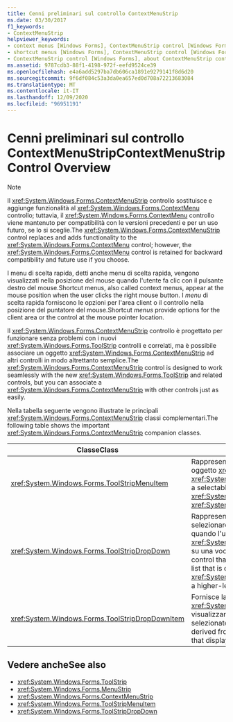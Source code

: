 ```yaml
---
title: Cenni preliminari sul controllo ContextMenuStrip
ms.date: 03/30/2017
f1_keywords:
- ContextMenuStrip
helpviewer_keywords:
- context menus [Windows Forms], ContextMenuStrip control [Windows Forms]
- shortcut menus [Windows Forms], ContextMenuStrip control [Windows Forms]
- ContextMenuStrip control [Windows Forms], about ContextMenuStrip control
ms.assetid: 9787cdb3-88f1-4198-972f-eefd9524ce39
ms.openlocfilehash: e4a6add5297ba7db606ca1891e9279141f8d6d20
ms.sourcegitcommit: 9f6df084c53a3da0ea657ed0d708a72213683084
ms.translationtype: MT
ms.contentlocale: it-IT
ms.lasthandoff: 12/09/2020
ms.locfileid: "96951191"
---
```

# <a name="contextmenustrip-control-overview"></a><span data-ttu-id="aee05-102">Cenni preliminari sul controllo ContextMenuStrip</span><span class="sxs-lookup"><span data-stu-id="aee05-102">ContextMenuStrip Control Overview</span></span>
> [!NOTE]
> <span data-ttu-id="aee05-103">Il <xref:System.Windows.Forms.ContextMenuStrip> controllo sostituisce e aggiunge funzionalità al <xref:System.Windows.Forms.ContextMenu> controllo; tuttavia, il <xref:System.Windows.Forms.ContextMenu> controllo viene mantenuto per compatibilità con le versioni precedenti e per un uso futuro, se lo si sceglie.</span><span class="sxs-lookup"><span data-stu-id="aee05-103">The <xref:System.Windows.Forms.ContextMenuStrip> control replaces and adds functionality to the <xref:System.Windows.Forms.ContextMenu> control; however, the <xref:System.Windows.Forms.ContextMenu> control is retained for backward compatibility and future use if you choose.</span></span>  
  
 <span data-ttu-id="aee05-104">I menu di scelta rapida, detti anche menu di scelta rapida, vengono visualizzati nella posizione del mouse quando l'utente fa clic con il pulsante destro del mouse.</span><span class="sxs-lookup"><span data-stu-id="aee05-104">Shortcut menus, also called context menus, appear at the mouse position when the user clicks the right mouse button.</span></span> <span data-ttu-id="aee05-105">I *menu* di scelta rapida forniscono le opzioni per l'area client o il controllo nella posizione del puntatore del mouse.</span><span class="sxs-lookup"><span data-stu-id="aee05-105">Shortcut *menus* provide options for the client area or the control at the mouse pointer location.</span></span>  
  
 <span data-ttu-id="aee05-106">Il <xref:System.Windows.Forms.ContextMenuStrip> controllo è progettato per funzionare senza problemi con i nuovi <xref:System.Windows.Forms.ToolStrip> controlli e correlati, ma è possibile associare un oggetto <xref:System.Windows.Forms.ContextMenuStrip> ad altri controlli in modo altrettanto semplice.</span><span class="sxs-lookup"><span data-stu-id="aee05-106">The <xref:System.Windows.Forms.ContextMenuStrip> control is designed to work seamlessly with the new <xref:System.Windows.Forms.ToolStrip> and related controls, but you can associate a <xref:System.Windows.Forms.ContextMenuStrip> with other controls just as easily.</span></span>  
  
 <span data-ttu-id="aee05-107">Nella tabella seguente vengono illustrate le principali <xref:System.Windows.Forms.ContextMenuStrip> classi complementari.</span><span class="sxs-lookup"><span data-stu-id="aee05-107">The following table shows the important <xref:System.Windows.Forms.ContextMenuStrip> companion classes.</span></span>  
  
|<span data-ttu-id="aee05-108">Classe</span><span class="sxs-lookup"><span data-stu-id="aee05-108">Class</span></span>|<span data-ttu-id="aee05-109">Descrizione</span><span class="sxs-lookup"><span data-stu-id="aee05-109">Description</span></span>|  
|-----------|-----------------|  
|<xref:System.Windows.Forms.ToolStripMenuItem>|<span data-ttu-id="aee05-110">Rappresenta un'opzione selezionabile visualizzata in un oggetto <xref:System.Windows.Forms.MenuStrip> o <xref:System.Windows.Forms.ContextMenuStrip>.</span><span class="sxs-lookup"><span data-stu-id="aee05-110">Represents a selectable option displayed on a <xref:System.Windows.Forms.MenuStrip> or <xref:System.Windows.Forms.ContextMenuStrip>.</span></span>|  
|<xref:System.Windows.Forms.ToolStripDropDown>|<span data-ttu-id="aee05-111">Rappresenta un controllo che consente all'utente di selezionare un singolo elemento da un elenco visualizzato quando l'utente fa clic su <xref:System.Windows.Forms.ToolStripDropDownButton> o su una voce di menu di livello superiore.</span><span class="sxs-lookup"><span data-stu-id="aee05-111">Represents a control that enables the user to select a single item from a list that is displayed when the user clicks a <xref:System.Windows.Forms.ToolStripDropDownButton> or a higher-level menu item.</span></span>|  
|<xref:System.Windows.Forms.ToolStripDropDownItem>|<span data-ttu-id="aee05-112">Fornisce la funzionalità di base per i controlli derivati da <xref:System.Windows.Forms.ToolStripItem> che visualizzano gli elementi a discesa quando vengono selezionate.</span><span class="sxs-lookup"><span data-stu-id="aee05-112">Provides basic functionality for controls derived from <xref:System.Windows.Forms.ToolStripItem> that display drop-down items when clicked.</span></span>|  
  
## <a name="see-also"></a><span data-ttu-id="aee05-113">Vedere anche</span><span class="sxs-lookup"><span data-stu-id="aee05-113">See also</span></span>

- <xref:System.Windows.Forms.ToolStrip>
- <xref:System.Windows.Forms.MenuStrip>
- <xref:System.Windows.Forms.ContextMenuStrip>
- <xref:System.Windows.Forms.ToolStripMenuItem>
- <xref:System.Windows.Forms.ToolStripDropDown>
